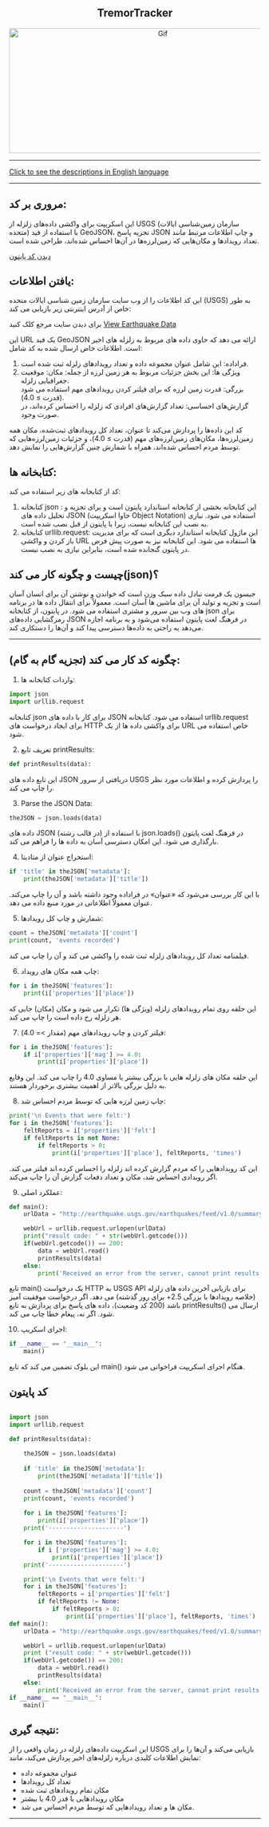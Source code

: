 <div align="center">

## TremorTracker

<img alt="Gif" src="https://acropolis-wp-content-uploads.s3.us-west-1.amazonaws.com/2019/02/Hero-Earthquake-Proof-Buildings.gif" height="250px" width="600px">
</div>
<hr>

[Click to see the descriptions in English language](EnglishTremorTracker.md)
<hr>



## مروری بر کد:
این اسکریپت برای واکشی داده‌های زلزله از USGS (سازمان زمین‌شناسی ایالات متحده) با استفاده از فید GeoJSON، تجزیه پاسخ JSON و چاپ اطلاعات مرتبط مانند تعداد رویدادها و مکان‌هایی که زمین‌لرزه‌ها در آن‌ها احساس شده‌اند، طراحی شده است.

[دیدن کد پایتون](TremorTracker.py)

## یافتن اطلاعات:
این کد اطلاعات را از وب سایت سازمان زمین شناسی ایالات متحده (USGS) به طور خاص از آدرس اینترنتی زیر بازیابی می کند:

 برای دیدن سایت مرجع کلک کنید <a href="http://earthquake.usgs.gov/earthquakes/feed/v1.0/summary/2.5_day.geojson" target="_blank">View Earthquake Data</a>

این URL یک فید GeoJSON ارائه می دهد که حاوی داده های مربوط به زلزله های اخیر است. اطلاعات خاص ارسال شده به کد شامل:
1. فراداده: این شامل عنوان مجموعه داده و تعداد رویدادهای زلزله ثبت شده است.
2. ویژگی ها: این بخش جزئیات مربوط به هر زمین لرزه از جمله:
   مکان: موقعیت جغرافیایی زلزله.<br>
  بزرگی: قدرت زمین لرزه که برای فیلتر کردن رویدادهای مهم استفاده می شود (قدرت ≥ 4.0).<br>
  گزارش‌های احساسی: تعداد گزارش‌های افرادی که زلزله را احساس کرده‌اند، در صورت وجود.

کد این داده‌ها را پردازش می‌کند تا عنوان، تعداد کل رویدادهای ثبت‌شده، مکان همه زمین‌لرزه‌ها، مکان‌های زمین‌لرزه‌های مهم (قدرت ≥ 4.0)، و جزئیات زمین‌لرزه‌هایی که توسط مردم احساس شده‌اند، همراه با شمارش چنین گزارش‌هایی را نمایش دهد.


## کتابخانه ها:
کد از کتابخانه های زیر استفاده می کند:
1. کتابخانه json :
  این کتابخانه بخشی از کتابخانه استاندارد پایتون است و برای تجزیه و تحلیل داده های JSON (جاوا اسکریپت Object Notation) استفاده می شود. نیازی به نصب این کتابخانه نیست، زیرا با پایتون از قبل نصب شده است.
2. کتابخانه urllib.request:
  این ماژول کتابخانه استاندارد دیگری است که برای مدیریت باز کردن و واکشی URL ها استفاده می شود. این کتابخانه نیز به صورت پیش فرض در پایتون گنجانده شده است، بنابراین نیازی به نصب نیست.

## چیست و چگونه کار می کند(json)؟
جیسون یک فرمت تبادل داده سبک وزن است که خواندن و نوشتن آن برای انسان آسان است و تجزیه و تولید آن برای ماشین ها آسان است. معمولاً برای انتقال داده ها در برنامه های وب بین سرور و مشتری استفاده می شود.
در پایتون، از کتابخانه json برای رمزگشایی داده‌های JSON در فرهنگ لغت پایتون استفاده می‌شود و به برنامه اجازه می‌دهد به راحتی به داده‌ها دسترسی پیدا کند و آن‌ها را دستکاری کند.
<hr>

## چگونه کد کار می کند (تجزیه گام به گام):
1. واردات کتابخانه ها:
```python
import json
import urllib.request
```
کتابخانه json برای کار با داده های JSON استفاده می شود.
کتابخانه urllib.request برای ایجاد درخواست های HTTP برای واکشی داده ها از یک URL خاص استفاده می شود.


2. تعریف تابع printResults:
```python
def printResults(data):
```
این تابع داده های JSON دریافتی از سرور USGS را پردازش کرده و اطلاعات مورد نظر را چاپ می کند.

3. Parse the JSON Data:
```python
theJSON = json.loads(data)
```
داده های JSON (در قالب رشته) با استفاده از json.loads() در فرهنگ لغت پایتون بارگذاری می شود. این امکان دسترسی آسان به داده ها را فراهم می کند.


4. استخراج عنوان از متادیتا:
```python
if 'title' in theJSON['metadata']:
    print(theJSON['metadata']['title'])
```
با این کار بررسی می‌شود که «عنوان» در فراداده وجود داشته باشد و آن را چاپ می‌کند. عنوان معمولاً اطلاعاتی در مورد منبع داده می دهد.


5. شمارش و چاپ کل رویدادها:
```python
count = theJSON['metadata']['count']
print(count, 'events recorded')
```
فیلمنامه تعداد کل رویدادهای زلزله ثبت شده را واکشی می کند و آن را چاپ می کند.


6. چاپ همه مکان های رویداد:
```python
for i in theJSON['features']:
    print(i['properties']['place'])
```
این حلقه روی تمام رویدادهای زلزله (ویژگی ها) تکرار می شود و مکان (مکان) جایی که هر زلزله رخ داده است را چاپ می کند.


7. فیلتر کردن و چاپ رویدادهای مهم (مقدار >= 4.0):
```python
for i in theJSON['features']:
    if i['properties']['mag'] >= 4.0:
        print(i['properties']['place'])
```
این حلقه مکان های زلزله هایی با بزرگی بیشتر یا مساوی 4.0 را چاپ می کند. این وقایع به دلیل بزرگی بالاتر از اهمیت بیشتری برخوردار هستند.


8. چاپ زمین لرزه هایی که توسط مردم احساس شد:
```python
print('\n Events that were felt:')
for i in theJSON['features']:
    feltReports = i['properties']['felt']
    if feltReports is not None:
        if feltReports > 0:
            print(i['properties']['place'], feltReports, 'times')
```
این کد رویدادهایی را که مردم گزارش کرده اند زلزله را احساس کرده اند فیلتر می کند. اگر رویدادی احساس شد، مکان و تعداد دفعات گزارش آن را چاپ می‌کند.


9. عملکرد اصلی:
```python
def main():
    urlData = "http://earthquake.usgs.gov/earthquakes/feed/v1.0/summary/2.5_day.geojson"

    webUrl = urllib.request.urlopen(urlData)
    print("result code: " + str(webUrl.getcode()))
    if(webUrl.getcode()) == 200:
        data = webUrl.read()
        printResults(data)
    else:
        print('Received an error from the server, cannot print results', webUrl.getcode())
```
تابع main() یک درخواست HTTP به USGS API برای بازیابی آخرین داده های زلزله (خلاصه رویدادها با بزرگی 2.5+ برای روز گذشته) می دهد.
اگر درخواست موفقیت آمیز باشد (200 کد وضعیت)، داده های پاسخ برای پردازش به تابع printResults() ارسال می شود. اگر نه، پیغام خطا چاپ می کند.


10. اجرای اسکریپ:
```python
if __name__ == "__main__":
    main()
```
این بلوک تضمین می کند که تابع main() هنگام اجرای اسکریپت فراخوانی می شود.

## کد پایتون
```python

import json
import urllib.request 

def printResults(data):
   
    theJSON = json.loads(data)
    
    if 'title' in theJSON['metadata']:
        print(theJSON['metadata']['title'])
    
    count = theJSON['metadata']['count']
    print(count, 'events recorded')
    
    for i in theJSON['features']:
        print(i['properties']['place'])
    print('---------------------')

    for i in theJSON['features']:
        if i ['properties']['mag'] >= 4.0:
            print(i['properties']['place'])
    print('---------------------')

    print('\n Events that were felt:')
    for i in theJSON['features']:
        feltReports = i['properties']['felt']
        if feltReports != None:
            if feltReports > 0:
                print(i['properties']['place'], feltReports, 'times')
def main():
    urlData = "http://earthquake.usgs.gov/earthquakes/feed/v1.0/summary/2.5_day.geojson"

    webUrl = urllib.request.urlopen(urlData)
    print ("result code: " + str(webUrl.getcode()))
    if(webUrl.getcode()) == 200:
        data = webUrl.read()
        printResults(data)
    else:
        print('Received an error from the server, cannot print results', webUrl.getcode())
if __name__ == "__main__":
    main()

```

## نتیجه گیری:
این اسکریپت داده‌های زلزله در زمان واقعی را از USGS بازیابی می‌کند و آن‌ها را برای نمایش اطلاعات کلیدی درباره زلزله‌های اخیر پردازش می‌کند، مانند:
- عنوان مجموعه داده
- تعداد کل رویدادها
- مکان تمام رویدادهای ثبت شده
- مکان رویدادهایی با قدر 4.0 یا بیشتر
- مکان ها و تعداد رویدادهایی که توسط مردم احساس می شد.

<hr>

